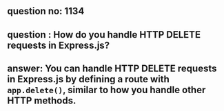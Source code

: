 
      
## question no: 1134

## question : How do you handle HTTP DELETE requests in Express.js?

## answer: You can handle HTTP DELETE requests in Express.js by defining a route with `app.delete()`, similar to how you handle other HTTP methods.
      